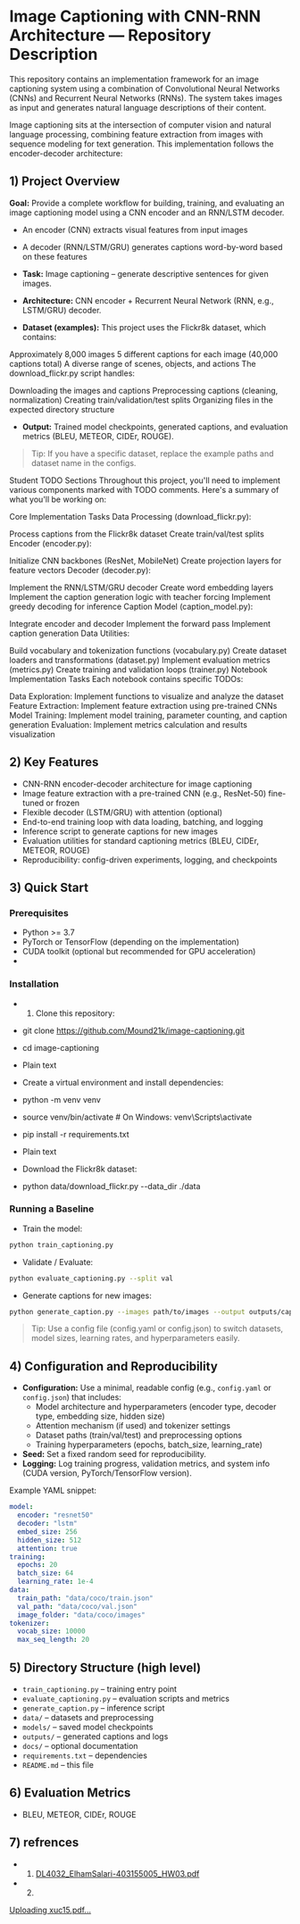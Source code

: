 # Image Captioning with CNN-RNN Architecture — Repository Description
This repository contains an implementation framework for an image captioning system using a combination of Convolutional Neural Networks (CNNs) and Recurrent Neural Networks (RNNs). The system takes images as input and generates natural language descriptions of their content.

Image captioning sits at the intersection of computer vision and natural language processing, combining feature extraction from images with sequence modeling for text generation. This implementation follows the encoder-decoder architecture:


## 1) Project Overview

**Goal:** Provide a complete workflow for building, training, and evaluating an image captioning model using a CNN encoder and an RNN/LSTM decoder.


- An encoder (CNN) extracts visual features from input images
- A decoder (RNN/LSTM/GRU) generates captions word-by-word based on these features

- **Task:** Image captioning – generate descriptive sentences for given images.
- **Architecture:** CNN encoder + Recurrent Neural Network (RNN, e.g., LSTM/GRU) decoder.
- **Dataset (examples):** This project uses the Flickr8k dataset, which contains:

Approximately 8,000 images
5 different captions for each image (40,000 captions total)
A diverse range of scenes, objects, and actions
The download_flickr.py script handles:

Downloading the images and captions
Preprocessing captions (cleaning, normalization)
Creating train/validation/test splits
Organizing files in the expected directory structure
- **Output:** Trained model checkpoints, generated captions, and evaluation metrics (BLEU, METEOR, CIDEr, ROUGE).

> Tip: If you have a specific dataset, replace the example paths and dataset name in the configs.

Student TODO Sections
Throughout this project, you'll need to implement various components marked with TODO comments. Here's a summary of what you'll be working on:

Core Implementation Tasks
Data Processing (download_flickr.py):

Process captions from the Flickr8k dataset
Create train/val/test splits
Encoder (encoder.py):

Initialize CNN backbones (ResNet, MobileNet)
Create projection layers for feature vectors
Decoder (decoder.py):

Implement the RNN/LSTM/GRU decoder
Create word embedding layers
Implement the caption generation logic with teacher forcing
Implement greedy decoding for inference
Caption Model (caption_model.py):

Integrate encoder and decoder
Implement the forward pass
Implement caption generation
Data Utilities:

Build vocabulary and tokenization functions (vocabulary.py)
Create dataset loaders and transformations (dataset.py)
Implement evaluation metrics (metrics.py)
Create training and validation loops (trainer.py)
Notebook Implementation Tasks
Each notebook contains specific TODOs:

Data Exploration: Implement functions to visualize and analyze the dataset
Feature Extraction: Implement feature extraction using pre-trained CNNs
Model Training: Implement model training, parameter counting, and caption generation
Evaluation: Implement metrics calculation and results visualization

## 2) Key Features

- CNN-RNN encoder-decoder architecture for image captioning
- Image feature extraction with a pre-trained CNN (e.g., ResNet-50) fine-tuned or frozen
- Flexible decoder (LSTM/GRU) with attention (optional)
- End-to-end training loop with data loading, batching, and logging
- Inference script to generate captions for new images
- Evaluation utilities for standard captioning metrics (BLEU, CIDEr, METEOR, ROUGE)
- Reproducibility: config-driven experiments, logging, and checkpoints

## 3) Quick Start

### Prerequisites
- Python >= 3.7
- PyTorch or TensorFlow (depending on the implementation)
- CUDA toolkit (optional but recommended for GPU acceleration)
- 
### Installation
- 1) Clone this repository:

- git clone https://github.com/Mound21k/image-captioning.git
- cd image-captioning
 - Plain text
- Create a virtual environment and install dependencies:

- python -m venv venv
- source venv/bin/activate  # On Windows: venv\Scripts\activate
- pip install -r requirements.txt
- Plain text
- Download the Flickr8k dataset:

- python data/download_flickr.py --data_dir ./data

### Running a Baseline

- Train the model:
```bash
python train_captioning.py
```

- Validate / Evaluate:
```bash
python evaluate_captioning.py --split val
```

- Generate captions for new images:
```bash
python generate_caption.py --images path/to/images --output outputs/captions.json
```

> Tip: Use a config file (config.yaml or config.json) to switch datasets, model sizes, learning rates, and hyperparameters easily.

## 4) Configuration and Reproducibility

- **Configuration:** Use a minimal, readable config (e.g., `config.yaml` or `config.json`) that includes:
  - Model architecture and hyperparameters (encoder type, decoder type, embedding size, hidden size)
  - Attention mechanism (if used) and tokenizer settings
  - Dataset paths (train/val/test) and preprocessing options
  - Training hyperparameters (epochs, batch_size, learning_rate)
- **Seed:** Set a fixed random seed for reproducibility.
- **Logging:** Log training progress, validation metrics, and system info (CUDA version, PyTorch/TensorFlow version).

Example YAML snippet:
```yaml
model:
  encoder: "resnet50"
  decoder: "lstm"
  embed_size: 256
  hidden_size: 512
  attention: true
training:
  epochs: 20
  batch_size: 64
  learning_rate: 1e-4
data:
  train_path: "data/coco/train.json"
  val_path: "data/coco/val.json"
  image_folder: "data/coco/images"
tokenizer:
  vocab_size: 10000
  max_seq_length: 20
```

## 5) Directory Structure (high level)

- `train_captioning.py` – training entry point
- `evaluate_captioning.py` – evaluation scripts and metrics
- `generate_caption.py` – inference script
- `data/` – datasets and preprocessing
- `models/` – saved model checkpoints
- `outputs/` – generated captions and logs
- `docs/` – optional documentation
- `requirements.txt` – dependencies
- `README.md` – this file

## 6) Evaluation Metrics

- BLEU, METEOR, CIDEr, ROUGE

## 7) refrences
- 1. [DL4032_ElhamSalari-403155005_HW03.pdf](https://github.com/user-attachments/files/22248140/DL4032_ElhamSalari-403155005_HW03.pdf)
-  2. 
[Uploading xuc15.pdf…]()
